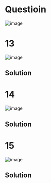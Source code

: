 # Questioin
![image](https://github.com/user-attachments/assets/ee5dd9d3-96ee-4124-a6e5-6bb1016ee20b)
# 13
![image](https://github.com/user-attachments/assets/f61a4ba3-4fbb-4934-9656-5787f02b324d)
## Solution

# 14
![image](https://github.com/user-attachments/assets/3fa09d3f-d389-43d4-970a-36f4205eb525)
## Solution

# 15
![image](https://github.com/user-attachments/assets/448fb36f-2a9d-41e4-8805-f0409ed4a114)
## Solution



